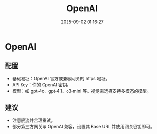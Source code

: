 ﻿---
title: OpenAI
date: 2025-09-02 01:16:27
---

# OpenAI

## 配置
- 基础地址：OpenAI 官方或兼容网关的 https 地址。
- API Key：你的 OpenAI 密钥。
- 模型：如 gpt‑4o、gpt‑4.1、o3‑mini 等。视觉需选择支持多模态的模型。

## 建议
- 注意限流并合理重试。
- 部分第三方网关与 OpenAI 兼容，设置其 Base URL 并使用网关密钥即可。

